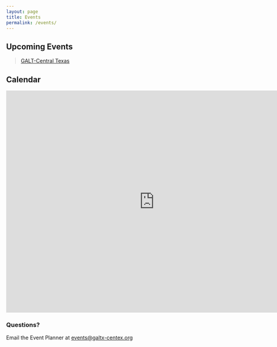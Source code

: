```yaml
---
layout: page
title: Events
permalink: /events/
---
```


<div class="row text-center">
  <div class="col-md-5">
    <h2>Upcoming Events</h2>
    <div class="events-container">
      <div class="fb-page"
           data-href="https://www.facebook.com/galtcentraltexas/"
           data-tabs="events"
           data-small-header="true"
           data-adapt-container-width="true"
           data-width="500"
           data-hide-cover="false"
           data-show-facepile="false">
        <blockquote cite="https://www.facebook.com/galtcentraltexas/" class="fb-xfbml-parse-ignore">
          <a href="https://www.facebook.com/galtcentraltexas/events/">GALT-Central Texas</a>
        </blockquote>
      </div>
    </div>
  </div>
  <div class="col-md-7">
    <h2>Calendar</h2>
    <div class="calendar-container">
      <iframe src="https://calendar.google.com/calendar/embed?showTitle=0&amp;showPrint=0&amp;showCalendars=0&amp;showTz=0&amp;height=600&amp;wkst=1&amp;bgcolor=%23FFFFFF&amp;src=gpactoffice%40gmail.com&amp;color=%232952A3&amp;ctz=America%2FChicago"
        style="border-width:0"
        width="800"
        height="600"
        frameborder="0"
        scrolling="no">
      </iframe>
    </div>
  </div>
</div>

### Questions?

Email the Event Planner at [events@galtx-centex.org](mailto:events@galtx-centex.org)
